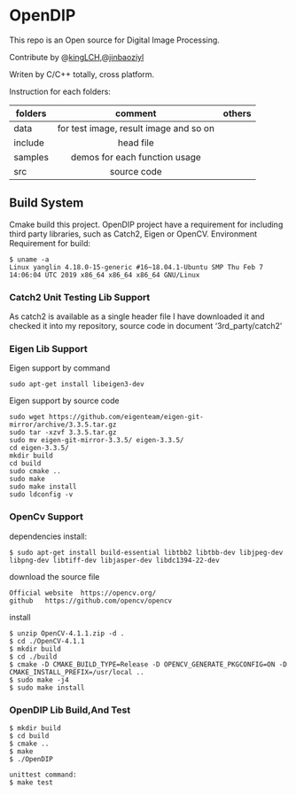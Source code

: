 # OpenDIP
This repo is an Open source for Digital Image Processing.

Contribute by @[kingLCH](https://github.com/kingLCH),@[jinbaoziyl](https://github.com/jinbaoziyl)

Writen by C/C++ totally, cross platform.


Instruction for each folders:

|   folders       | comment                                  | others  |
|   ------------- |:----------------------------------------:| -------:|
|   data          | for test image, result image and so on   |         |
|   include	  | head file                                |         |
|   samples       | demos for each function usage            |         |
|   src           | source code                              |         |
## Build System
 Cmake build this project. OpenDIP project have a requirement for including third party libraries, such as Catch2, Eigen or OpenCV.
 Environment Requirement for build:
```
$ uname -a
Linux yanglin 4.18.0-15-generic #16~18.04.1-Ubuntu SMP Thu Feb 7 14:06:04 UTC 2019 x86_64 x86_64 x86_64 GNU/Linux
```

### Catch2 Unit Testing Lib Support
As catch2 is available as a single header file I have downloaded it and checked it into my repository, source code in document ‘3rd_party/catch2’

### Eigen Lib Support
Eigen support by command
```
sudo apt-get install libeigen3-dev
```

Eigen support by source code
```
sudo wget https://github.com/eigenteam/eigen-git-mirror/archive/3.3.5.tar.gz
sudo tar -xzvf 3.3.5.tar.gz 
sudo mv eigen-git-mirror-3.3.5/ eigen-3.3.5/ 
cd eigen-3.3.5/ 
mkdir build 
cd build
sudo cmake .. 
sudo make 
sudo make install 
sudo ldconfig -v
```
 ### OpenCv Support
 dependencies install:
 ```
 $ sudo apt-get install build-essential libtbb2 libtbb-dev libjpeg-dev libpng-dev libtiff-dev libjasper-dev libdc1394-22-dev
 ```

 download the source file
 ```
 Official website  https://opencv.org/
 github   https://github.com/opencv/opencv
 ```

 install
 ```
 $ unzip OpenCV-4.1.1.zip -d .
 $ cd ./OpenCV-4.1.1
 $ mkdir build
 $ cd ./build
 $ cmake -D CMAKE_BUILD_TYPE=Release -D OPENCV_GENERATE_PKGCONFIG=ON -D    CMAKE_INSTALL_PREFIX=/usr/local ..
 $ sudo make -j4
 $ sudo make install
 ```


 ### OpenDIP Lib Build,And Test
 ```
 $ mkdir build
 $ cd build
 $ cmake ..
 $ make
 $ ./OpenDIP

 unittest command:
$ make test
 ```
